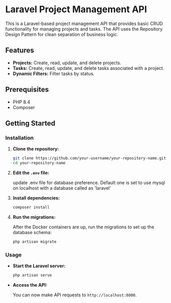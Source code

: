 # Laravel Project Management API

This is a Laravel-based project management API that provides basic CRUD functionality for managing projects and tasks. The API uses the Repository Design Pattern for clean separation of business logic.

## Features

- **Projects:** Create, read, update, and delete projects.
- **Tasks:** Create, read, update, and delete tasks associated with a project.
- **Dynamic Filters:** Filter tasks by status.

## Prerequisites

- PHP 8.4
- Composer

## Getting Started

### Installation

1. **Clone the repository:**

    ```bash
    git clone https://github.com/your-username/your-repository-name.git
    cd your-repository-name
    ```

2. **Edit the `.env` file:**

    update .env file for database preference. Default one is set to use mysql on localhost with a database called as 'laravel'

3. **Install dependencies:**

    ```bash
    composer install
    ```

4. **Run the migrations:**

    After the Docker containers are up, run the migrations to set up the database schema:

    ```bash
    php artisan migrate
    ```

### Usage

- **Start the Laravel server:**

    ```bash
    php artisan serve
    ```

- **Access the API:** 

    You can now make API requests to `http://localhost:8000`.